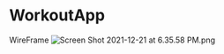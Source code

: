 # WorkoutApp
WireFrame
![Screen Shot 2021-12-21 at 6.35.58 PM.png](https://s3-us-west-2.amazonaws.com/secure.notion-static.com/c3f990f5-a744-4b16-8057-c773d0a2538f/Screen_Shot_2021-12-21_at_6.35.58_PM.png)

